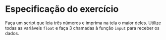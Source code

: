 # Especificação do exercício

Faça um script que leia três números e imprima na tela o maior deles.
Utilize todas as variáveis `float` e faça 3 chamadas à função `input` para receber os dados.
